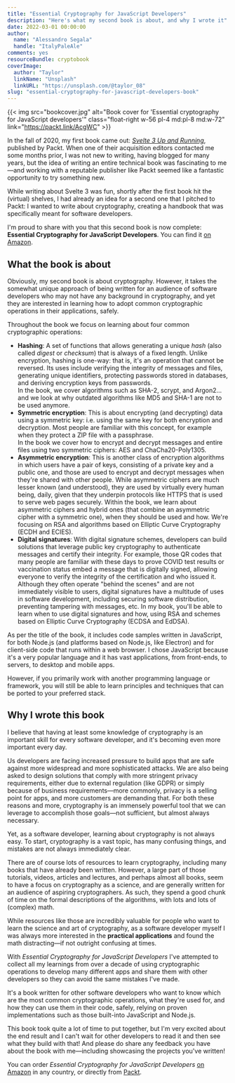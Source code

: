 ```yaml
---
title: "Essential Cryptography for JavaScript Developers"
description: "Here's what my second book is about, and why I wrote it"
date: 2022-03-01 00:00:00
author:
  name: "Alessandro Segala"
  handle: "ItalyPaleAle"
comments: yes
resourceBundle: cryptobook
coverImage:
  author: "Taylor"
  linkName: "Unsplash"
  linkURL: "https://unsplash.com/@taylor_08"
slug: "essential-cryptography-for-javascript-developers-book"
---
```


{{< img src="bookcover.jpg" alt="Book cover for 'Essential cryptography for JavaScript developers'" class="float-right w-56 pl-4 md:pl-8 md:w-72" link="https://packt.link/AcgWC" >}}

In the fall of 2020, my first book came out: [_Svelte 3 Up and Running_](https://www.amazon.com/dp/1839213620/ref=cm_sw_em_r_mt_dp_PVHQQYG2TK3PRFYHGTRK), published by Packt. When one of their acquisition editors contacted me some months prior, I was not new to writing, having blogged for many years, but the idea of writing an entire technical book was fascinating to me—and working with a reputable publisher like Packt seemed like a fantastic opportunity to try something new.

While writing about Svelte 3 was fun, shortly after the first book hit the (virtual) shelves, I had already an idea for a second one that I pitched to Packt: I wanted to write about cryptography, creating a handbook that was specifically meant for software developers.

I'm proud to share with you that this second book is now complete: **Essential Cryptography for JavaScript Developers**. You can find it [on Amazon](https://packt.link/AcgWC).

## What the book is about

Obviously, my second book is about cryptography. However, it takes the somewhat unique approach of being written for an audience of software developers who may not have any background in cryptography, and yet they are interested in learning how to adopt common cryptographic operations in their applications, safely.

Throughout the book we focus on learning about four common cryptographic operations:

- **Hashing**: A set of functions that allows generating a unique _hash_ (also called _digest_ or _checksum_) that is always of a fixed length. Unlike encryption, hashing is one-way: that is, it's an operation that cannot be reversed. Its uses include verifying the integrity of messages and files, generating unique identifiers, protecting passwords stored in databases, and deriving encryption keys from passwords.  
  In the book, we cover algorithms such as SHA-2, scrypt, and Argon2… and we look at why outdated algorithms like MD5 and SHA-1 are not to be used anymore.
- **Symmetric encryption**: This is about encrypting (and decrypting) data using a symmetric key: i.e. using the same key for both encryption and decryption. Most people are familiar with this concept, for example when they protect a ZIP file with a passphrase.  
  In the book we cover how to encrypt and decrypt messages and entire files using two symmetric ciphers: AES and ChaCha20-Poly1305.
- **Asymmetric encryption**: This is another class of encryption algorithms in which users have a pair of keys, consisting of a private key and a public one, and those are used to encrypt and decrypt messages when they're shared with other people. While asymmetric ciphers are much lesser known (and understood), they are used by virtually every human being, daily, given that they underpin protocols like HTTPS that is used to serve web pages securely.
  Within the book, we learn about asymmetric ciphers and hybrid ones (that combine an asymmetric cipher with a symmetric one), when they should be used and how. We're focusing on RSA and algorithms based on Elliptic Curve Cryptography (ECDH and ECIES).
- **Digital signatures**: With digital signature schemes, developers can build solutions that leverage public key cryptography to authenticate messages and certify their integrity. For example, those QR codes that many people are familiar with these days to prove COVID test results or vaccination status embed a message that is digitally signed, allowing everyone to verify the integrity of the certification and who issued it. Although they often operate "behind the scenes" and are not immediately visible to users, digital signatures have a multitude of uses in software development, including securing software distribution, preventing tampering with messages, etc.
  In my book, you'll be able to learn when to use digital signatures and how, using RSA and schemes based on Elliptic Curve Cryptography (ECDSA and EdDSA).

As per the title of the book, it includes code samples written in JavaScript, for both Node.js (and platforms based on Node.js, like Electron) and for client-side code that runs within a web browser. I chose JavaScript because it's a very popular language and it has vast applications, from front-ends, to servers, to desktop and mobile apps.

However, if you primarily work with another programming language or framework, you will still be able to learn principles and techniques that can be ported to your preferred stack.

## Why I wrote this book

I believe that having at least some knowledge of cryptography is an important skill for every software developer, and it's becoming even more important every day.

Us developers are facing increased pressure to build apps that are safe against more widespread and more sophisticated attacks. We are also being asked to design solutions that comply with more stringent privacy requirements, either due to external regulation (like GDPR) or simply because of business requirements—more commonly, privacy is a selling point for apps, and more customers are demanding that. For both these reasons and more, cryptography is an immensely powerful tool that we can leverage to accomplish those goals—not sufficient, but almost always necessary.

Yet, as a software developer, learning about cryptography is not always easy. To start, cryptography is a vast topic, has many confusing things, and mistakes are not always immediately clear.

There are of course lots of resources to learn cryptography, including many books that have already been written. However, a large part of those tutorials, videos, articles and lectures, and perhaps almost all books, seem to have a focus on cryptography as a science, and are generally written for an audience of aspiring cryptographers. As such, they spend a good chunk of time on the formal descriptions of the algorithms, with lots and lots of (complex) math.

While resources like those are incredibly valuable for people who want to learn the science and art of cryptography, as a software developer myself I was always more interested in the **practical applications** and found the math distracting—if not outright confusing at times.

With _Essential Cryptography for JavaScript Developers_ I've attempted to collect all my learnings from over a decade of using cryptographic operations to develop many different apps and share them with other developers so they can avoid the same mistakes I've made.

It's a book written for other software developers who want to know which are the most common cryptographic operations, what they're used for, and how they can use them in their code, safely, relying on proven implementations such as those built-into JavaScript and Node.js.

This book took quite a lot of time to put together, but I'm very excited about the end result and I can't wait for other developers to read it and then see what they build with that! And please do share any feedback you have about the book with me—including showcasing the projects you've written!

You can order _Essential Cryptography for JavaScript Developers_ [on Amazon](https://packt.link/AcgWC) in any country, or directly from [Packt](https://www.packtpub.com/product/essential-cryptography-for-javascript-developers/9781801075336).
